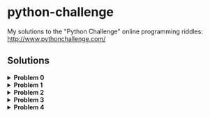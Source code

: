 # python-challenge
My solutions to the "Python Challenge" online programming riddles: http://www.pythonchallenge.com/

## Solutions
<details>
<summary><strong>Problem 0</strong></summary>
The hint is pretty informative for this problem; change the current number
in the url to the given number on the webpage, which is 2<sup>38</sup>. 
Open the new url in the default browser.
</details>

<details>
<summary><strong>Problem 1</strong></summary>
Caesar cipher where the given image is the key to the cipher:</br>
K -> M (shift two positions right)</br>
O -> Q (shift two positions right)</br>
E -> G (shift two positions right)</br>

The everybody thinks "twice" part is also hinting to the fact that we should
shift all letters in the jumbled text below to the right.</br>

Create a parsetree using BeautifulSoup to find the encrypted text, then using 
the key to the cipher, decrypt the message.</br>

Once the message is decrypted, it tells us to decrypt the url. Decrypt the name
of the html file and use that as the name of the next html page.
</details>

<details>
<summary><strong>Problem 2</strong></summary>
The hint for this problem directs us to the page source, which contains
a very large comment with a note saying "find rare characters". Send a get
request to the page and construct a BeautifulSoup parser to find the second
comment (the one with mess of characters) then use a dictionary to keep count
of all the characters. Then find the keys with the smallest value associated
with them.</br>

Once we have a dictionary of the characters and the number of times they appear,
we can sort them based on their values and view the results. We'll notice that
the first eight characters in acending order of appearence will spell 
'equality'. We'll use this as the name of the next riddle's page.
</details>

<details>
<summary><strong>Problem 3</strong></summary>
Similar to the last problem, the bulk of 3.py is scraping a large comment
from the source of the webpage in order to find the name of the next webpage
to visit. The hint this time is to look for one "small letter" surrounded
by exactly three "big bodyguards" (letters) on each of its sides. To find all
matches of this pattern, construct a regular expression that will match to
exactly three uppercase letters, a single lowercase letter, and an additional
three uppercase letters. We'll preserve the named group for the lowercase
letters then join them together to get the name of the next webpage.
</details>

<details>
<summary><strong>Problem 4</strong></summary>
The image on the webpage is an anchor to another webpage with a similar
url. Appended to the end of the url however is a web-query entitled "nothing"
with a value of 44827. The content of the new page is "and the next nothing is",
followed by a number. This hints that we should alter the web-query by changing
the value of the webquery to the number found on the content of this page. 

Another hint is provided in the source code of the original page informing us
that we need not go past 400 new pages. The pattern described above will repeat
until a special webpage is found containing the name of the next page.
</details>
